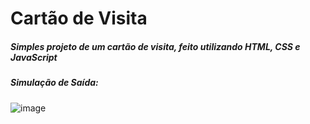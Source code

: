 # Cartão de Visita
<h5> Simples projeto de um cartão de visita, feito utilizando HTML, CSS e JavaScript </h5>
<h5> Simulação de Saída: </h5>

![image](https://user-images.githubusercontent.com/73561530/216758251-cb1df418-7b81-4c42-ae69-4fa4bbaadea6.png)


